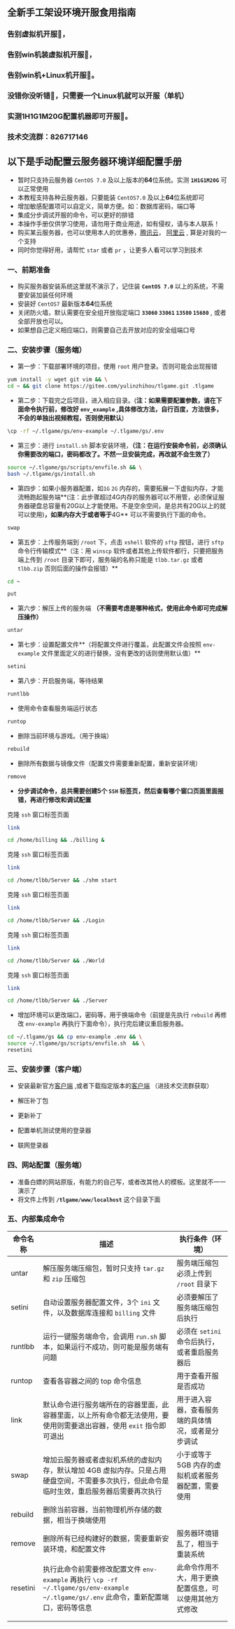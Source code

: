 ## 全新手工架设环境开服食用指南

### 告别虚拟机开服🎉，

### 告别win机装虚拟机开服🎉，

### 告别win机+Linux机开服🎉。

### 没错你没听错🎉，只需要一个Linux机就可以开服（单机）

### 实测1H1G1M20G配置机器即可开服🎉。

### 技术交流群：826717146



## 以下是手动配置云服务器环境详细配置手册

- 暂时只支持云服务器 `CentOS 7.0` 及以上版本的**64**位系统。实测 **`1H1G1M20G`** 可以正常使用
- 本教程支持各种云服务器，只要能装 `CentOS7.0` 及以上**64**位系统即可
- 增加敏感配置项可以自定义，简单方便。如：数据库密码，端口等
- 集成分步调试开服的命令，可以更好的排错
- 本操作手册仅供学习使用，请勿用于商业用途，如有侵权，请与本人联系！
- 购买某云服务器，也可以使用本人的优惠券，[腾讯云](https://url.cn/gWNWl5N8)， [阿里云](https://www.aliyun.com/minisite/goods?userCode=buoewrk0) , 算是对我的一个支持
- 同时你觉得好用，请帮忙 `star`  或者 `pr` ，让更多人看可以学习到技术

### 一、前期准备

- 购买服务器安装系统这里就不演示了，记住装 **`CentOS 7.0`** 以上的系统，不需要安装加装任何环境
- 安装好 `CentOS7` 最新版本**64**位系统
- 关闭防火墙，默认需要在安全组开放指定端口 **`33060` `33061` `13580` `15680`** , 或者全部开放也可以。
- 如果想自己定义相应端口，则需要自己去开放对应的安全组端口号

### 二、安装步骤（服务端）

- 第一步：下载部署环境的项目，使用 `root` 用户登录。否则可能会出现报错

```bash
yum install -y wget git vim && \
cd ~ && git clone https://gitee.com/yulinzhihou/tlgame.git .tlgame
```

- 第二步：下载完之后项目，进入相应目录。(**注：如果需要配置参数，请在下面命令执行前，修改好 `env_example` ,具体修改方法，自行百度，方法很多，不会的单独出视频教程，否则使用默认**)

```bash
\cp -rf ~/.tlgame/gs/env-example ~/.tlgame/gs/.env
```

- 第三步：进行 `install.sh` 脚本安装环境，**（注：在运行安装命令前，必须确认你需要改的端口，密码都改了。不然一旦安装完成，再改就不会生效了）**

```bash
source ~/.tlgame/gs/scripts/envfile.sh && \
bash ~/.tlgame/gs/install.sh
```

- 第四步：如果小服务器配置，如`1G` `2G` 内存的，需要拓展一下虚拟内存，才能流畅跑起服务端**(注：此步骤超过4G内存的服务器可以不用管，必须保证服务器硬盘总容量有20G以上才能使用。不是空余空间，是总共有20G以上的就可以使用)**，如果内存大于或者等于**4G** 可以不需要执行下面的命令。

```bash
swap
```

- 第五步：上传服务端到 `/root` 下，点击 `xshell` 软件的 `sftp` 按钮，进行 `sftp` 命令行传输模式**（注：用 `winscp` 软件或者其他上传软件都行，只要把服务端上传到 `/root` 目录下即可，服务端的名称只能是  `tlbb.tar.gz` 或者 `tlbb.zip` 否则后面的操作会报错）**

```bash
cd ~
```

```BASH
put
```

- 第六步：解压上传的服务端 **（不需要考虑是哪种格式，使用此命令即可完成解压操作）**

```bash
untar
```

- 第七步：设置配置文件**（将配置文件进行覆盖，此配置文件会按照 `env-example` 文件里面定义的进行替换，没有更改的话则使用默认值）**

```bash
setini
```

- 第八步：开启服务端，等待结果
  

```bash
runtlbb
```

- 使用命令查看服务端运行状态

```bash
runtop
```

- 删除当前环境与游戏。（用于换端）

```bash
rebuild
```

- 删除所有数据与镜像文件（配置文件需要重新配置，重新安装环境）

```bash
remove
```

- **分步调试命令，总共需要创建5个 `SSH` 标签页，然后查看哪个窗口页面里面报错，再进行修改和调试配置** 

克隆 `ssh` 窗口标签页面

```bash
link
```

```bash
cd /home/billing && ./billing &
```

克隆 `ssh` 窗口标签页面

```bash
link
```

```bash 
cd /home/tlbb/Server && ./shm start
```

克隆 `ssh` 窗口标签页面

```bash
link
```

```bash
cd /home/tlbb/Server && ./Login
```

克隆 `ssh` 窗口标签页面

```bash
link
```

```bash
cd /home/tlbb/Server && ./World
```

克隆 `ssh` 窗口标签页面

```bash
link
```

```bash
cd /home/tlbb/Server && ./Server
```

- 增加环境可以更改端口，密码等，用于换端命令（前提是先执行 `rebuild` 再修改 `env-example` 再执行下面命令），执行完后建议重启服务器。

```bash
cd ~/.tlgame/gs && cp env-example .env && \
source ~/.tlgame/gs/scripts/envfile.sh  && \
resetini
```



### 三、安装步骤（客户端）

- 安装最新官方[客户端](http://tl.changyou.com/download/index.shtml) ,或者下载指定版本的[客户端](http://shang.qq.com/wpa/qunwpa?idkey=a67f7a7ee8d6fb3266b945d1ec512f31a374dcb74c863ead2d73029f5050576f) （进技术交流群获取）

- 解压补丁包
- 更新补丁
- 配置单机测试使用的登录器
- 联网登录器

### 四、网站配置（服务端）

- 准备白嫖的网站原版，有能力的自己写，或者改其他人的模板。这里就不一一演示了
- 将文件上传到 **`/tlgame/www/localhost`**  这个目录下面

### 五、内部集成命令

| 命令名称 | 描述                                                         | 执行条件（环境）                                       |
| -------- | ------------------------------------------------------------ | ------------------------------------------------------ |
| untar    | 解压服务端压缩包，暂时只支持 `tar.gz` 和 `zip` 压缩包        | 服务端压缩包必须上传到 `/root` 目录下                  |
| setini   | 自动设置服务器配置文件，3个 `ini` 文件，以及数据库连接和 `billing` 文件 | 必须要解压了服务端压缩包后执行                         |
| runtlbb  | 运行一键服务端命令，会调用 `run.sh` 脚本，如果运行不成功，则可能是服务端有问题 | 必须在 `setini` 命令后执行，或者重启服务器后           |
| runtop   | 查看各容器之间的 top 命令信息                                | 用于查看开服是否成功                                   |
| link     | 默认命令进行服务端所在的容器里面，此容器里面，以上所有命令都无法使用，要使用则需要退出容器，使用 `exit` 指令即可退出 | 用于进入容器，查看服务端的具体情况，或者是分步调试     |
| swap     | 增加云服务器或者虚拟机系统的虚拟内存，默认增加 4GB 虚拟内存。只是占用硬盘空间，不需要多次执行，但此命令是临时生效，重启服务器后需要再次执行 | 小于或等于 5GB 内存的虚拟机或者服务器配置，需要使用    |
| rebuild  | 删除当前容器，当前物理机所存储的数据，相当于换端使用         |                                                        |
| remove   | 删除所有已经构建好的数据，需要重新安装环境，和配置文件       | 服务器环境错乱了，相当于重装系统                       |
| resetini | 执行此命令前需要修改配置文件 `env-example` 再执行 `\cp -rf ~/.tlgame/gs/env-example ~/.tlgame/gs/.env` 此命令，重新配置端口，密码等信息 | 此命令作用不大，用于更换配置信息，可以使用其他方式修改 |
|          |                                                              |                                                        |
|          |                                                              |                                                        |

